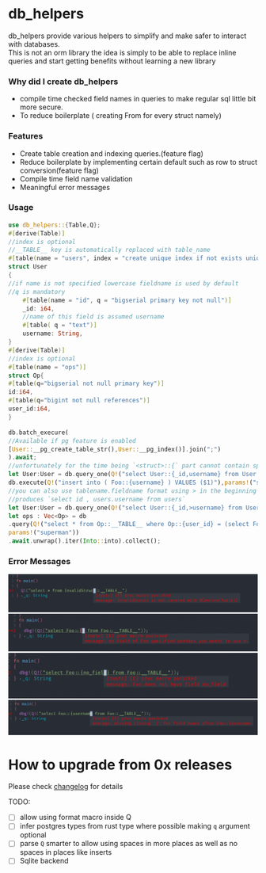 # db_helpers
db_helpers provide various helpers to simplify and make safer to interact with databases.  
This is not an orm library the idea is simply to be able to replace inline queries and start getting benefits without learning a new library

### Why did I create db_helpers
- compile time checked field names in queries to make regular sql little bit more secure.
- To reduce boilerplate ( creating From<Row> for every struct namely)

### Features
- Create table creation and indexing queries.(feature flag)
- Reduce boilerplate by implementing certain default such as row to struct conversion(feature flag)
- Compile time field name validation
- Meaningful error messages 

### Usage
```rust
use db_helpers::{Table,Q};
#[derive(Table)]
//index is optional
//__TABLE__ key is automatically replaced with table_name
#[table(name = "users", index = "create unique index if not exists unique_usernames_of_users on __TABLE__ (username)")]
struct User
{
//if name is not specified lowercase fieldname is used by default 
//q is mandatory
	#[table(name = "id", q = "bigserial primary key not null")]
	_id: i64,
	//name of this field is assumed username
	#[table( q = "text")]
	username: String,
}
#[derive(Table)]
//index is optional
#[table(name = "ops")]
struct Op{
#[table(q="bigserial not null primary key")]
id:i64,
#[table(q="bigint not null references")]
user_id:i64,
}
```
```rust 
db.batch_execure(
//Available if pg feature is enabled
[User::__pg_create_table_str(),User::__pg_index()].join(";")
).await;
//unfortunately for the time being `<struct>::{` part cannot contain spaces smarter parsing is in the todo list
let User:User = db.query_one(Q!("select User::{_id,username} from User::__TABLE__"),params!()).await.unwrap();
db.execute(Q!("insert into ( Foo::{username} ) VALUES ($1)"),params!("superman")).await.unwrap();
//you can also use tablename.fieldname format using > in the beginning of the field
//produces `select id , users.username from users`
let User:User = db.query_one(Q!("select User::{_id,>username} from User::__TABLE__"),params!()).await.unwrap();
let ops : Vec<Op> = db
.query(Q!("select * from Op::__TABLE__ where Op::{user_id} = (select Foo::{_id} from Foo::__TABLE__ where Foo::{username} = $1)"),
params!("superman"))
.await.unwrap().iter(Into::into).collect();
```

### Error Messages
![invalid_struct](./img/invalid_struct.png)
![missing_fields](./img/missing_fields.png)
![no_field](./img/no_field.png)
![missing_close](./img/missing_close.png)

# How to upgrade from 0x releases
Please check [changelog](./Changelog.md) for details


TODO:
- [ ] allow using format macro inside Q
- [ ] infer postgres types from rust type where possible making `q` argument optional
- [ ] parse `Q` smarter to allow using spaces in more places as well as no spaces in places like inserts
- [ ] Sqlite backend
